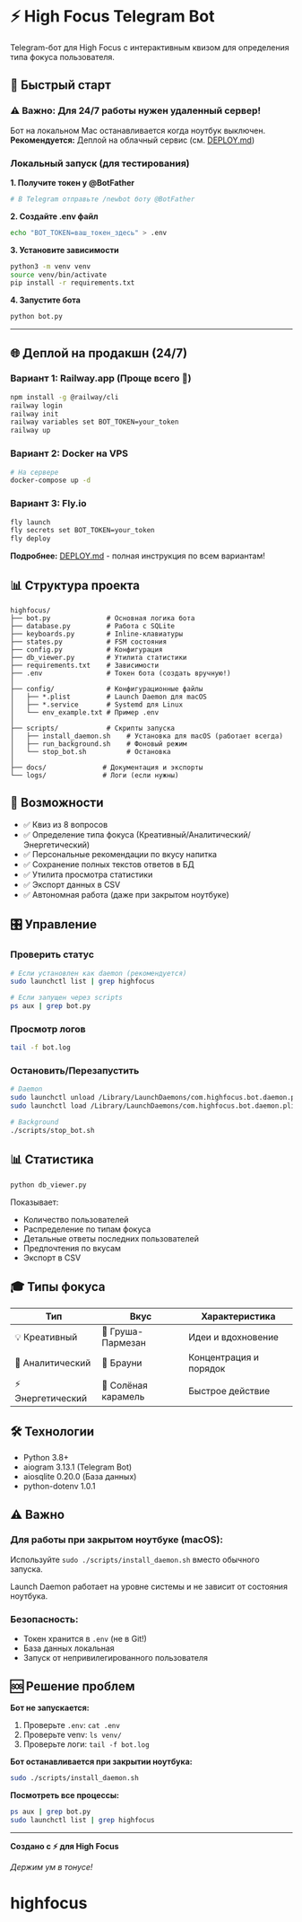 # ⚡️ High Focus Telegram Bot

Telegram-бот для High Focus с интерактивным квизом для определения типа фокуса пользователя.

## 🚀 Быстрый старт

### ⚠️ Важно: Для 24/7 работы нужен удаленный сервер!

Бот на локальном Mac останавливается когда ноутбук выключен.  
**Рекомендуется:** Деплой на облачный сервис (см. [DEPLOY.md](DEPLOY.md))

### Локальный запуск (для тестирования)

**1. Получите токен у @BotFather**
```bash
# В Telegram отправьте /newbot боту @BotFather
```

**2. Создайте .env файл**
```bash
echo "BOT_TOKEN=ваш_токен_здесь" > .env
```

**3. Установите зависимости**
```bash
python3 -m venv venv
source venv/bin/activate
pip install -r requirements.txt
```

**4. Запустите бота**
```bash
python bot.py
```

---

## 🌐 Деплой на продакшн (24/7)

### Вариант 1: Railway.app (Проще всего 🌟)
```bash
npm install -g @railway/cli
railway login
railway init
railway variables set BOT_TOKEN=your_token
railway up
```

### Вариант 2: Docker на VPS
```bash
# На сервере
docker-compose up -d
```

### Вариант 3: Fly.io
```bash
fly launch
fly secrets set BOT_TOKEN=your_token
fly deploy
```

**Подробнее:** [DEPLOY.md](DEPLOY.md) - полная инструкция по всем вариантам!

## 📊 Структура проекта

```
highfocus/
├── bot.py              # Основная логика бота
├── database.py         # Работа с SQLite
├── keyboards.py        # Inline-клавиатуры
├── states.py           # FSM состояния
├── config.py           # Конфигурация
├── db_viewer.py        # Утилита статистики
├── requirements.txt    # Зависимости
├── .env                # Токен бота (создать вручную!)
│
├── config/             # Конфигурационные файлы
│   ├── *.plist         # Launch Daemon для macOS
│   ├── *.service       # Systemd для Linux
│   └── env_example.txt # Пример .env
│
├── scripts/            # Скрипты запуска
│   ├── install_daemon.sh    # Установка для macOS (работает всегда)
│   ├── run_background.sh    # Фоновый режим
│   └── stop_bot.sh          # Остановка
│
├── docs/              # Документация и экспорты
└── logs/              # Логи (если нужны)
```

## 🎯 Возможности

- ✅ Квиз из 8 вопросов
- ✅ Определение типа фокуса (Креативный/Аналитический/Энергетический)
- ✅ Персональные рекомендации по вкусу напитка
- ✅ Сохранение полных текстов ответов в БД
- ✅ Утилита просмотра статистики
- ✅ Экспорт данных в CSV
- ✅ Автономная работа (даже при закрытом ноутбуке)

## 🎛️ Управление

### Проверить статус
```bash
# Если установлен как daemon (рекомендуется)
sudo launchctl list | grep highfocus

# Если запущен через scripts
ps aux | grep bot.py
```

### Просмотр логов
```bash
tail -f bot.log
```

### Остановить/Перезапустить
```bash
# Daemon
sudo launchctl unload /Library/LaunchDaemons/com.highfocus.bot.daemon.plist
sudo launchctl load /Library/LaunchDaemons/com.highfocus.bot.daemon.plist

# Background
./scripts/stop_bot.sh
```

## 📊 Статистика

```bash
python db_viewer.py
```

Показывает:
- Количество пользователей
- Распределение по типам фокуса
- Детальные ответы последних пользователей
- Предпочтения по вкусам
- Экспорт в CSV

## 🎓 Типы фокуса

| Тип | Вкус | Характеристика |
|-----|------|----------------|
| 💡 Креативный | 🍐 Груша-Пармезан | Идеи и вдохновение |
| 🧠 Аналитический | 🍫 Брауни | Концентрация и порядок |
| ⚡️ Энергетический | 🍯 Солёная карамель | Быстрое действие |

## 🛠️ Технологии

- Python 3.8+
- aiogram 3.13.1 (Telegram Bot)
- aiosqlite 0.20.0 (База данных)
- python-dotenv 1.0.1

## ⚠️ Важно

### Для работы при закрытом ноутбуке (macOS):
Используйте `sudo ./scripts/install_daemon.sh` вместо обычного запуска.

Launch Daemon работает на уровне системы и не зависит от состояния ноутбука.

### Безопасность:
- Токен хранится в `.env` (не в Git!)
- База данных локальная
- Запуск от непривилегированного пользователя

## 🆘 Решение проблем

**Бот не запускается:**
1. Проверьте `.env`: `cat .env`
2. Проверьте venv: `ls venv/`
3. Проверьте логи: `tail -f bot.log`

**Бот останавливается при закрытии ноутбука:**
```bash
sudo ./scripts/install_daemon.sh
```

**Посмотреть все процессы:**
```bash
ps aux | grep bot.py
sudo launchctl list | grep highfocus
```

---

**Создано с ⚡️ для High Focus**

*Держим ум в тонусе!*
# highfocus
